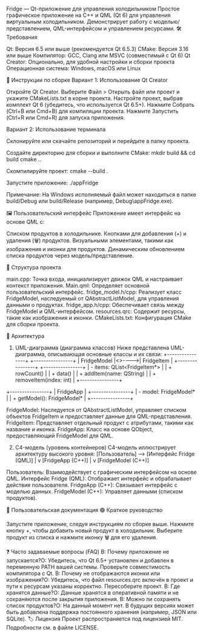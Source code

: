 Fridge — Qt-приложение для управления холодильником
Простое графическое приложение на C++ и QML (Qt 6) для управления виртуальным холодильником. Демонстрирует работу с моделью/представлением, QML-интерфейсом и управлением ресурсами.
🛠️ Требования

Qt: Версия 6.5 или выше (рекомендуется Qt 6.5.3)
CMake: Версия 3.16 или выше
Компилятор: GCC, Clang или MSVC (совместимый с Qt 6)
Qt Creator: Опционально, для удобной настройки и сборки проекта
Операционная система: Windows, macOS или Linux

🔧 Инструкции по сборке
Вариант 1: Использование Qt Creator

Откройте Qt Creator.
Выберите Файл > Открыть файл или проект и укажите CMakeLists.txt в корне проекта.
Настройте проект, выбрав комплект Qt 6 (убедитесь, что используется Qt 6.5+).
Нажмите Собрать (Ctrl+B или Cmd+B) для компиляции проекта.
Нажмите Запустить (Ctrl+R или Cmd+R) для запуска приложения.

Вариант 2: Использование терминала

Склонируйте или скачайте репозиторий и перейдите в папку проекта.

Создайте директорию для сборки и выполните CMake:
mkdir build && cd build
cmake ..


Скомпилируйте проект:
cmake --build .


Запустите приложение:
./appFridge

Примечание: На Windows исполняемый файл может находиться в папке build/Debug или build/Release (например, Debug\appFridge.exe).


🖼️ Пользовательский интерфейс
Приложение имеет интерфейс на основе QML с:

Списком продуктов в холодильнике.
Кнопками для добавления (+) и удаления (🗑) продуктов.
Визуальными элементами, такими как изображения и иконки для продуктов.
Динамическим обновлением списка продуктов через модель/представление.

📁 Структура проекта

main.cpp: Точка входа, инициализирует движок QML и настраивает контекст приложения.
Main.qml: Определяет основной пользовательский интерфейс.
fridge_model.h/cpp: Реализует класс FridgeModel, наследуемый от QAbstractListModel, для управления данными о продуктах.
fridge_app.h/cpp: Обеспечивает связь между FridgeModel и QML-интерфейсом.
resources.qrc: Содержит ресурсы, такие как изображения и иконки.
CMakeLists.txt: Конфигурация CMake для сборки проекта.

🧱 Архитектура
1. UML-диаграмма (диаграмма классов)
Ниже представлена UML-диаграмма, описывающая основные классы и их связи:
+----------------+       +----------------+
|   FridgeModel  |<>---->|   FridgeItem   |
+----------------+       +----------------+
| - items: QList<FridgeItem*>            |
| + rowCount()                           |
| + data()                               |
| + addItem(name: QString)               |
| + removeItem(index: int)               |
+----------------+

+----------------+
|   FridgeApp    |
+----------------+
| - model: FridgeModel* |
| + getModel(): FridgeModel* |
+----------------+


FridgeModel: Наследуется от QAbstractListModel, управляет списком объектов FridgeItem и предоставляет данные для QML-представления.
FridgeItem: Представляет отдельный продукт с атрибутами, такими как название и иконка.
FridgeApp: Класс на основе QObject, предоставляющий FridgeModel для QML.

2. C4-модель (уровень контейнеров)
C4-модель иллюстрирует архитектуру высокого уровня:
[Пользователь] --> [Интерфейс Fridge (QML)]
                        |
                        v
                [FridgeApp (C++)]
                        |
                        v
                [FridgeModel (C++)]


Пользователь: Взаимодействует с графическим интерфейсом на основе QML.
Интерфейс Fridge (QML): Отображает интерфейс и обрабатывает действия пользователя.
FridgeApp (C++): Связывает интерфейс с моделью данных.
FridgeModel (C++): Управляет данными (списком продуктов).

📘 Пользовательская документация
🟢 Краткое руководство

Запустите приложение, следуя инструкциям по сборке выше.
Нажмите кнопку +, чтобы добавить новый продукт в холодильник.
Выберите продукт из списка и нажмите иконку 🗑 для его удаления.

❓ Часто задаваемые вопросы (FAQ)
В: Почему приложение не запускается?О: Убедитесь, что Qt 6.5+ установлен и добавлен в переменную PATH вашей системы. Проверьте совместимость компилятора с Qt.
В: Почему не отображаются иконки или изображения?О: Убедитесь, что файл resources.qrc включён в проект и пути к ресурсам указаны корректно. Пересоберите проект.
В: Где хранятся данные?О: Данные хранятся в оперативной памяти и не сохраняются после закрытия приложения.
В: Можно ли сохранять список продуктов?О: На данный момент нет. В будущих версиях может быть добавлена поддержка постоянного хранения (например, JSON или SQLite).
🏷️ Лицензия
Проект распространяется под лицензией MIT. Подробности см. в файле LICENSE.

